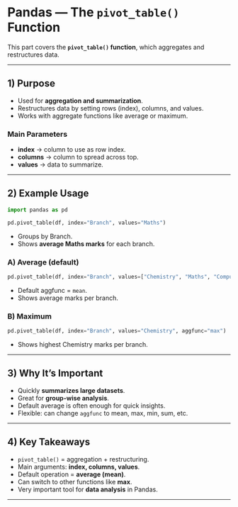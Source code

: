 # Pandas — The `pivot_table()` Function 
This part covers the **`pivot_table()` function**, which aggregates and restructures data.

---

## 1) Purpose

- Used for **aggregation and summarization**.  
- Restructures data by setting rows (index), columns, and values.  
- Works with aggregate functions like average or maximum.

### Main Parameters
- **index** → column to use as row index.  
- **columns** → column to spread across top.  
- **values** → data to summarize.  

---

## 2) Example Usage

```python
import pandas as pd

pd.pivot_table(df, index="Branch", values="Maths")
```
- Groups by Branch.  
- Shows **average Maths marks** for each branch.  

### A) Average (default)
```python
pd.pivot_table(df, index="Branch", values=["Chemistry", "Maths", "Computer"])
```
- Default aggfunc = `mean`.  
- Shows average marks per branch.  

### B) Maximum
```python
pd.pivot_table(df, index="Branch", values="Chemistry", aggfunc="max")
```
- Shows highest Chemistry marks per branch.  

---

## 3) Why It’s Important

- Quickly **summarizes large datasets**.  
- Great for **group-wise analysis**.  
- Default average is often enough for quick insights.  
- Flexible: can change `aggfunc` to mean, max, min, sum, etc.  

---

## 4) Key Takeaways

- `pivot_table()` = aggregation + restructuring.  
- Main arguments: **index, columns, values**.  
- Default operation = **average (mean)**.  
- Can switch to other functions like **max**.  
- Very important tool for **data analysis** in Pandas.

---
